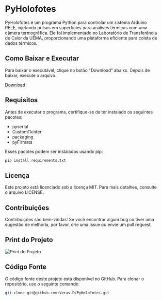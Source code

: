 # PyHolofotes

PyHolofotes é um programa Python para controlar um sistema Arduino RELE, injetando pulsos em superfícies para análises térmicas com uma câmera termográfica. Ele foi implementado no Laboratório de Transferência de Calor da UEMA, proporcionando uma plataforma eficiente para coleta de dados térmicos.

## Como Baixar e Executar

Para baixar o executável, clique no botão "Download" abaixo. Depois de baixar, execute o arquivo.

[Download](https://github.com/Veras-D/PyHolofotes/raw/main/scripts/PyHolofotes.exe)

## Requisitos

Antes de executar o programa, certifique-se de ter instalado os seguintes pacotes:

- pyserial
- CustomTkinter
- packaging
- pyFirmata

Esses pacotes podem ser instalados usando pip:

```bash
pip install requirements.txt
```

## Licença

Este projeto está licenciado sob a licença MIT. Para mais detalhes, consulte o arquivo LICENSE.

## Contribuições

Contribuições são bem-vindas! Se você encontrar algum bug ou tiver uma sugestão de melhoria, por favor, crie uma issue ou envie um pull request.

## Print do Projeto

![Print do Projeto](https://i.imgur.com/vNQ7PIp.png)

## Código Fonte

O código fonte deste projeto está disponível no GitHub. Para clonar o repositório, use o seguinte comando:

```bash
git clone git@github.com:Veras-D/PyHolofotes.git
```

